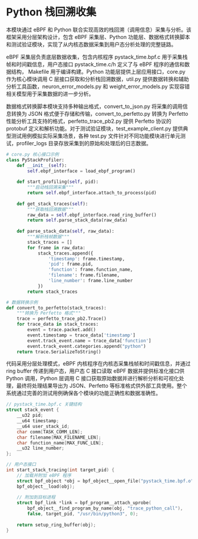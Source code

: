 # Python 栈回溯收集

本模块通过 eBPF 和 Python 联合实现高效的栈回溯（调用信息）采集与分析。该框架采用分层架构设计，包含 eBPF 采集层、Python 功能层、数据格式转换脚本和测试验证模块，实现了从内核态数据采集到用户态分析处理的完整链路。

eBPF 采集层负责底层数据收集，包含内核程序 pystack_time.bpf.c 用于采集栈帧和时间戳信息，用户态接口 pystack_time.c/h 定义了与 eBPF 程序的通信和数据结构， Makefile 用于编译构建。Python 功能层提供上层应用接口，core.py 作为核心模块调用 C 层接口获取和分析栈回溯数据，util.py 提供数据转换和辅助分析工具函数，neuron_error_models.py 和 weight_error_models.py 实现容错相关模型用于采集数据的进一步分析。

数据格式转换脚本模块支持多种输出格式，convert_to_json.py 将采集的调用信息转换为 JSON 格式便于存储和传输，convert_to_perfetto.py 转换为 Perfetto 性能分析工具支持的格式，perfetto_trace_pb2.py 提供 Perfetto 协议的 protobuf 定义和解析功能。对于测试验证模块，test_example_client.py 提供典型测试用例模拟实际采集场景，各种 test.py 文件针对不同功能模块进行单元测试，profiler_logs 目录存放采集到的原始和处理后的日志数据。

```python
# core.py 核心接口示例
class PyStackProfiler:
    def __init__(self):
        self.ebpf_interface = load_ebpf_program()
    
    def start_profiling(self, pid):
        """启动栈回溯采集"""
        return self.ebpf_interface.attach_to_process(pid)
    
    def get_stack_traces(self):
        """获取栈回溯数据"""
        raw_data = self.ebpf_interface.read_ring_buffer()
        return self.parse_stack_data(raw_data)
    
    def parse_stack_data(self, raw_data):
        """解析栈帧数据"""
        stack_traces = []
        for frame in raw_data:
            stack_traces.append({
                'timestamp': frame.timestamp,
                'pid': frame.pid,
                'function': frame.function_name,
                'filename': frame.filename,
                'line_number': frame.line_number
            })
        return stack_traces

# 数据转换示例
def convert_to_perfetto(stack_traces):
    """转换为 Perfetto 格式"""
    trace = perfetto_trace_pb2.Trace()
    for trace_data in stack_traces:
        event = trace.packet.add()
        event.timestamp = trace_data['timestamp']
        event.track_event.name = trace_data['function']
        event.track_event.categories.append("python")
    return trace.SerializeToString()
```
代码采用分层处理模式，eBPF 内核程序在内核态采集栈帧和时间戳信息，并通过 ring buffer 传递到用户态，用户态 C 接口读取 eBPF 数据并提供标准化接口供 Python 调用，Python 层调用 C 接口获取原始数据并进行解析分析和可视化处理，最终将处理结果导出为 JSON、Perfetto 等标准格式供外部工具使用。整个系统通过完善的测试用例确保各个模块的功能正确性和数据准确性。

```c
// pystack_time.bpf.c 关键结构
struct stack_event {
    __u32 pid;
    __u64 timestamp;
    __u64 user_stack_id;
    char comm[TASK_COMM_LEN];
    char filename[MAX_FILENAME_LEN];
    char function_name[MAX_FUNC_LEN];
    __u32 line_number;
};

// 用户态接口
int start_stack_tracing(int target_pid) {
    // 加载并附加 eBPF 程序
    struct bpf_object *obj = bpf_object__open_file("pystack_time.bpf.o", NULL);
    bpf_object__load(obj);
    
    // 附加到目标进程
    struct bpf_link *link = bpf_program__attach_uprobe(
        bpf_object__find_program_by_name(obj, "trace_python_call"),
        false, target_pid, "/usr/bin/python3", 0);
    
    return setup_ring_buffer(obj);
}
```
